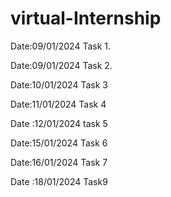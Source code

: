 # virtual-Internship



Date:09/01/2024 Task 1.



Date:09/01/2024  Task 2.


Date:10/01/2024  Task 3

Date:11/01/2024   Task 4

Date :12/01/2024   task 5

Date:15/01/2024  Task 6

Date:16/01/2024   Task 7 

Date :18/01/2024  Task9
